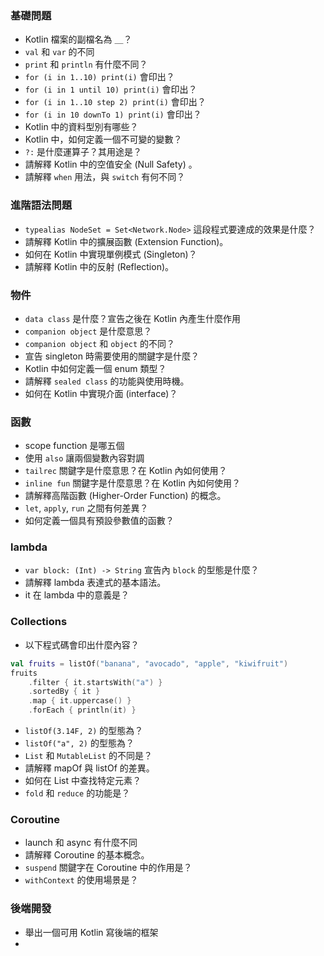 ### 基礎問題
- Kotlin 檔案的副檔名為 ＿？
- `val` 和 `var` 的不同
- `print` 和 `println` 有什麼不同？
- `for (i in 1..10) print(i)` 會印出？
- `for (i in 1 until 10) print(i)` 會印出？
- `for (i in 1..10 step 2) print(i)` 會印出？
- `for (i in 10 downTo 1) print(i)` 會印出？
- Kotlin 中的資料型別有哪些？
- Kotlin 中，如何定義一個不可變的變數？
- `?:` 是什麼運算子？其用途是？
- 請解釋 Kotlin 中的空值安全 (Null Safety) 。
- 請解釋 `when` 用法，與 `switch` 有何不同？

### 進階語法問題
- `typealias NodeSet = Set<Network.Node>` 這段程式要達成的效果是什麼？
- 請解釋 Kotlin 中的擴展函數 (Extension Function)。
- 如何在 Kotlin 中實現單例模式 (Singleton)？
- 請解釋 Kotlin 中的反射 (Reflection)。


### 物件
- `data class` 是什麼？宣告之後在 Kotlin 內產生什麼作用
- `companion object` 是什麼意思？
- `companion object` 和 `object` 的不同？
- 宣告 singleton 時需要使用的關鍵字是什麼？
- Kotlin 中如何定義一個 enum 類型？
- 請解釋 `sealed class` 的功能與使用時機。
- 如何在 Kotlin 中實現介面 (interface)？

### 函數
- scope function 是哪五個
- 使用 `also` 讓兩個變數內容對調
- `tailrec` 關鍵字是什麼意思？在 Kotlin 內如何使用？
- `inline fun` 關鍵字是什麼意思？在 Kotlin 內如何使用？
- 請解釋高階函數 (Higher-Order Function) 的概念。
- `let`, `apply`, `run` 之間有何差異？
- 如何定義一個具有預設參數值的函數？

### lambda
- `var block: (Int) -> String` 宣告內 `block` 的型態是什麼？
- 請解釋 lambda 表達式的基本語法。
- it 在 lambda 中的意義是？

### Collections

- 以下程式碼會印出什麼內容？
```kotlin
val fruits = listOf("banana", "avocado", "apple", "kiwifruit")
fruits
    .filter { it.startsWith("a") }
    .sortedBy { it }
    .map { it.uppercase() }
    .forEach { println(it) }
```
- `listOf(3.14F, 2)` 的型態為？
- `listOf("a", 2)` 的型態為？
- `List` 和 `MutableList` 的不同是？
- 請解釋 mapOf 與 listOf 的差異。
- 如何在 List 中查找特定元素？
- `fold` 和 `reduce` 的功能是？

### Coroutine
- launch 和 async 有什麼不同
- 請解釋 Coroutine 的基本概念。
- `suspend` 關鍵字在 Coroutine 中的作用是？
- `withContext` 的使用場景是？

### 後端開發
- 舉出一個可用 Kotlin 寫後端的框架
- 

